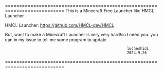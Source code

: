 ===========================================================================
This is a Minecraft Free Launcher like HMCL Launcher

HMCL Launcher:
https://github.com/HMCL-dev/HMCL

But, want to make a Minecraft Launcher is very,very hard!so I need you.
you can in my issue to tell me some program to update

                                                            lucheshidi
                                                            2024.9.26
===========================================================================
